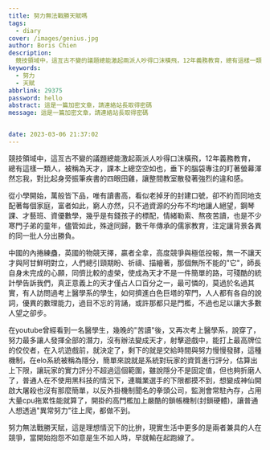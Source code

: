```yaml
---
title: 努力無法戰勝天賦嗎
tags:
  - diary
cover: /images/genius.jpg
author: Boris Chien
description:
  競技領域中，這亙古不變的議題總能激起兩派人吵得口沫橫飛，12年義務教育，總有這樣一類人，被稱為天才，課本上總空空如也，垂下的腦袋專注的盯著螢幕渾然忘我，對比起身旁振筆疾書的四眼田雞，讓整間教室散發著強烈的違和感
keywords:
  - 努力
  - 天賦
abbrlink: 29375
password: hello
abstract: 這是一篇加密文章，請連絡站長取得密碼
message: 這是一篇加密文章，請連絡站長取得密碼


date: 2023-03-06 21:37:02
---
```

競技領域中，這亙古不變的議題總能激起兩派人吵得口沫橫飛，12年義務教育，總有這樣一類人，被稱為天才，課本上總空空如也，垂下的腦袋專注的盯著螢幕渾然忘我，對比起身旁振筆疾書的四眼田雞，讓整間教室散發著強烈的違和感。

從小學開始，萬般皆下品，唯有讀書高，看似老掉牙的封建口號，卻不約而同地支配著每個家庭，富者如此，窮人亦然，只不過資源的分布不均地讓人絕望，鋼琴課、才藝班、資優數學，幾乎是有錢孩子的標配，情緒勒索、熬夜苦讀，也是不少寒門子弟的童年，儘管如此，殊途同歸，數千年傳承的儒家教育，注定讓背景各異的同一批人分出勝負。

中國的內捲練蠱，英國的物競天擇，贏者全拿，高度競爭與極低投報，無一不讓天才與阿甘鮮明對立，人們總引頸期盼、祈禱、描繪著，那個無所不能的"它"，師長自身未完成的心願，同儕比較的虛榮，使成為天才不是一件簡單的路，可殘酷的統計學告訴我們，真正意義上的天才僅占人口百分之一，最可憐的，莫過於名過其實，有人訪問過考上醫學系的學生，如何擠進白色巨塔的窄門，人人都有各自的說詞，優異的數理能力，過目不忘的背誦，或許那都只是門檻，不過也足以讓大多數人望之卻步。

在youtube曾經看到一名醫學生，幾晚的"苦讀"後，又再次考上醫學系，說穿了，努力最多讓人發揮全部的潛力，沒有辦法變成天才，射擊遊戲中，能打上最高牌位的佼佼者，在入坑遊戲前，就決定了，剩下的就是交給時間與努力慢慢發酵，這種機制，在elo系統被稱為隱分，簡單來說就是系統對玩家的資質進行評分，估算出上下限，讓玩家的實力評分不超過這個範圍，雖說隱分不是固定值，但也夠折磨人了，普通人在不使用黑科技的情況下，連職業選手的下限都摸不到，想變成神仙開啟大屠殺也沒有那麼簡單，以反外掛機制聞名的拳頭公司，監測會常駐內存，占用大量cpu拖累性能就算了，開掛的高門檻加上嚴酷的鎖帳機制(封鎖硬體)，讓普通人想透過"異常努力"往上爬，都做不到。

努力無法戰勝天賦，這是理想情況下的比拚，現實生活中更多的是兩者兼具的人在競爭，當開始抱怨不如意是生不如人時，早就輸在起跑線了。